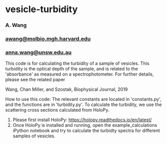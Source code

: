 # vesicle-turbidity
### A. Wang
### awang@molbio.mgh.harvard.edu
### anna.wang@unsw.edu.au

This code is for calculating the turbidity of a sample of vesicles. This turbidity is the
optical depth of the sample, and is related to the 'absorbance' as measured on a 
spectrophotometer. For further details, please see the related paper

Wang, Chan Miller, and Szostak, Biophysical Journal, 2019

How to use this code:
The relevant constants are located in 'constants.py', and the functions are in 'turbidity.py'.
To calculate the turbidity, we use the scattering cross sections calculated from HoloPy.

1. Please first install HoloPy:
   https://holopy.readthedocs.io/en/latest/
2. Once HoloPy is installed and running, open the example_calculations iPython notebook and try
   to calculate the turbidty spectra for different samples of vesicles.

